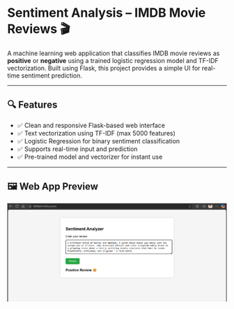 # Sentiment Analysis – IMDB Movie Reviews 🎬

A machine learning web application that classifies IMDB movie reviews as **positive** or **negative** using a trained logistic regression model and TF-IDF vectorization. Built using Flask, this project provides a simple UI for real-time sentiment prediction.

---

## 🔍 Features

- ✅ Clean and responsive Flask-based web interface  
- ✅ Text vectorization using TF-IDF (max 5000 features)  
- ✅ Logistic Regression for binary sentiment classification  
- ✅ Supports real-time input and prediction  
- ✅ Pre-trained model and vectorizer for instant use  

---

## 🖼️ Web App Preview

![Sentiment Analysis UI](DemoImg.png)


